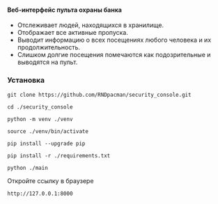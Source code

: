 #### Веб-интерфейс пульта охраны банка

- Отслеживает людей, находящихся в хранилище.
- Отображает все активные пропуска.
- Выводит информацию о всех посещениях любого человека и их продолжительность.
- Слишком долгие посещения помечаются как подозрительные и выводятся на пульт.

### Установка

```
git clone https://github.com/RNDpacman/security_console.git
```

```
cd ./security_console
```

```
python -m venv ./venv
```

```
source ./venv/bin/activate
```

```
pip install --upgrade pip
```

```
pip install -r ./requirements.txt
```

```
python ./main
```

Откройте ссылку в браузере
```
http://127.0.0.1:8000
```
